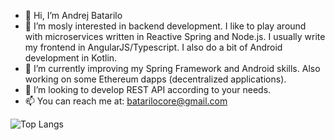 - 👋 Hi, I’m Andrej Batarilo
- 👀 I’m mosly interested in backend development. I like to play around with microservices written in Reactive Spring and Node.js. 
I usually write my frontend in AngularJS/Typescript. I also do a bit of Android development in Kotlin.
- 🌱 I’m currently improving my Spring Framework and Android skills. Also working on some Ethereum dapps (decentralized applications).
- 💞️ I’m looking to develop REST API according to your needs.
- 📫 You can reach me at: batarilocore@gmail.com

 ![Top Langs](https://github-readme-stats.vercel.app/api/top-langs/?username=batariloa&hide=javascript,css,scss,html&theme=tokyonight)
 
 
